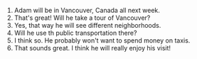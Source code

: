1. Adam will be in Vancouver, Canada all next week.
2. That's great! Will he take a tour of Vancouver?
3. Yes, that way he will see different neighborhoods.
4. Will he use th public transportation there?
5. I think so. He probably won't want to spend money on taxis.
6. That sounds great. I think he will really enjoy his visit!

